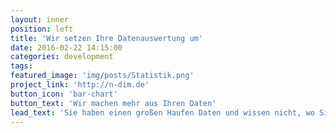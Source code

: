 ```yaml
---
layout: inner
position: left
title: 'Wir setzen Ihre Datenauswertung um'
date: 2016-02-22 14:15:00
categories: development
tags:
featured_image: 'img/posts/Statistik.png'
project_link: 'http://n-dim.de'
button_icon: 'bar-chart'
button_text: 'Wir machen mehr aus Ihren Daten'
lead_text: 'Sie haben einen großen Haufen Daten und wissen nicht, wo Sie anfangen sollen? Mit uns ist die Auswertung schnell gemacht! Von der Ungenauigkeit bei der Datenerfassung bis zur verständlichen Darstellung der Ergebnisse wird bei uns an alles gedacht.'
---
```

